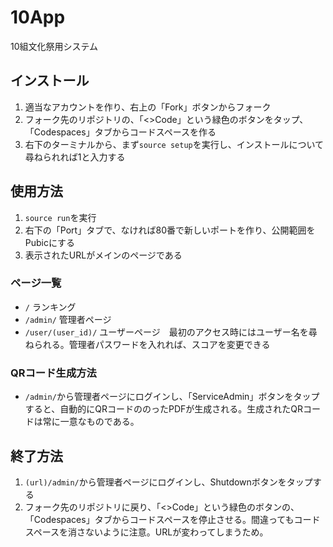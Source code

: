 # 10App
10組文化祭用システム
## インストール
1. 適当なアカウントを作り、右上の「Fork」ボタンからフォーク
2. フォーク先のリポジトリの、「<>Code」という緑色のボタンをタップ、「Codespaces」タブからコードスペースを作る
3. 右下のターミナルから、まず`source setup`を実行し、インストールについて尋ねられれば1と入力する
## 使用方法
1. `source run`を実行
2. 右下の「Port」タブで、なければ80番で新しいポートを作り、公開範囲をPubicにする
3. 表示されたURLがメインのページである
### ページ一覧
- `/` ランキング
- `/admin/` 管理者ページ
- `/user/(user_id)/` ユーザーページ　最初のアクセス時にはユーザー名を尋ねられる。管理者パスワードを入れれば、スコアを変更できる
### QRコード生成方法
- `/admin/`から管理者ページにログインし、「ServiceAdmin」ボタンをタップすると、自動的にQRコードののったPDFが生成される。生成されたQRコードは常に一意なものである。
## 終了方法
1. `(url)/admin/`から管理者ページにログインし、Shutdownボタンをタップする
2. フォーク先のリポジトリに戻り、「<>Code」という緑色のボタンの、「Codespaces」タブからコードスペースを停止させる。間違ってもコードスペースを消さないように注意。URLが変わってしまうため。
